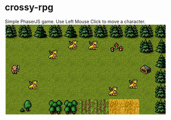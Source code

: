 # crossy-rpg
Simple PhaserJS game.
Use Left Mouse Click to move a character.
![Game Screenshot](screenshot.jpg)

